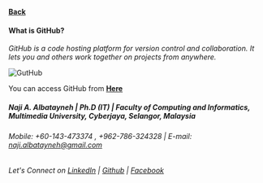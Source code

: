 [**Back**](https://naji-albatayneh.github.io/reading-notes/Reading02a)

#### What is GitHub?

*GitHub is a code hosting platform for version control and collaboration. It lets you and others work together on projects from anywhere.*

![GutHub](https://miro.medium.com/max/719/0*9f5uMrKMjLbzEf7q.png)

You can access GitHub from [**Here**](https://github.com/)

##### Naji A. Albatayneh | Ph.D (IT) | Faculty of Computing and Informatics, Multimedia University, Cyberjaya, Selangor, Malaysia

###### Mobile: +60-143-473374 , +962-786-324328 | E-mail: naji.albatayneh@gmail.com

###### Let's Connect on [LinkedIn](https://www.linkedin.com/in/naji-a-albatayneh/) | [Github](https://github.com/naji-albatayneh) | [Facebook](https://web.facebook.com/naji.albatayneh/)
